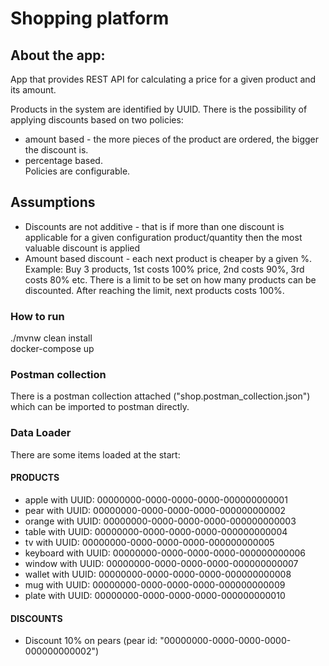 # Shopping platform

## About the app:
App that provides REST API for calculating a price for a given product and its amount.<br>

Products in the system are identified by UUID. There is the possibility of applying discounts based on two policies:
* amount based - the more pieces of the product are ordered, the bigger the discount is.
* percentage based. <br>
Policies are configurable.

## Assumptions
* Discounts are not additive - that is if more than one discount is applicable for a given configuration product/quantity then the most valuable discount is applied
* Amount based discount - each next product is cheaper by a given %. Example: Buy 3 products, 1st costs 100% price, 2nd costs 90%, 3rd costs 80% etc. There is a limit to be set on how many products can be discounted. After reaching the limit, next products costs 100%.

### How to run
./mvnw clean install<br>
docker-compose up

### Postman collection
There is a postman collection attached ("shop.postman_collection.json") which can be imported to postman directly. 

### Data Loader
There are some items loaded at the start:
#### PRODUCTS
* apple with UUID: 00000000-0000-0000-0000-000000000001
* pear with UUID: 00000000-0000-0000-0000-000000000002
* orange with UUID: 00000000-0000-0000-0000-000000000003
* table with UUID: 00000000-0000-0000-0000-000000000004
* tv with UUID: 00000000-0000-0000-0000-000000000005
* keyboard with UUID: 00000000-0000-0000-0000-000000000006
* window with UUID: 00000000-0000-0000-0000-000000000007
* wallet with UUID: 00000000-0000-0000-0000-000000000008
* mug with UUID: 00000000-0000-0000-0000-000000000009
* plate with UUID: 00000000-0000-0000-0000-000000000010
#### DISCOUNTS
* Discount 10% on pears (pear id: "00000000-0000-0000-0000-000000000002")
